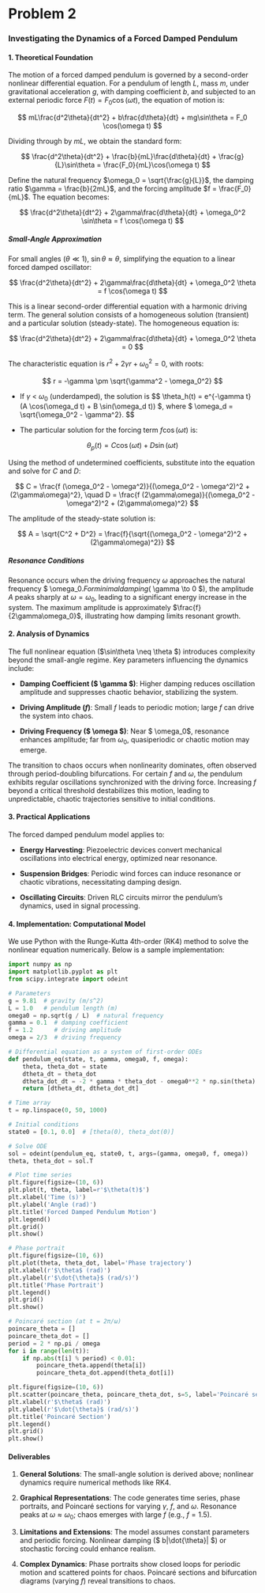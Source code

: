 # Problem 2

### Investigating the Dynamics of a Forced Damped Pendulum

#### 1. Theoretical Foundation

The motion of a forced damped pendulum is governed by a second-order nonlinear differential equation. For a pendulum of length $L$, mass $m$, under gravitational acceleration $g$, with damping coefficient $b$, and subjected to an external periodic force $F(t) = F_0 \cos(\omega t)$, the equation of motion is:

$$
mL\frac{d^2\theta}{dt^2} + b\frac{d\theta}{dt} + mg\sin\theta = F_0 \cos(\omega t)
$$

Dividing through by $mL$, we obtain the standard form:

$$
\frac{d^2\theta}{dt^2} + \frac{b}{mL}\frac{d\theta}{dt} + \frac{g}{L}\sin\theta = \frac{F_0}{mL}\cos(\omega t)
$$

Define the natural frequency $\omega_0 = \sqrt{\frac{g}{L}}$, the damping ratio $\gamma = \frac{b}{2mL}$, and the forcing amplitude $f = \frac{F_0}{mL}$. The equation becomes:

$$
\frac{d^2\theta}{dt^2} + 2\gamma\frac{d\theta}{dt} + \omega_0^2 \sin\theta = f \cos(\omega t)
$$

##### Small-Angle Approximation
For small angles $( \theta \ll 1 )$, $\sin\theta \approx \theta$, simplifying the equation to a linear forced damped oscillator:

$$
\frac{d^2\theta}{dt^2} + 2\gamma\frac{d\theta}{dt} + \omega_0^2 \theta = f \cos(\omega t)
$$

This is a linear second-order differential equation with a harmonic driving term. The general solution consists of a homogeneous solution (transient) and a particular solution (steady-state). The homogeneous equation is:

$$
\frac{d^2\theta}{dt^2} + 2\gamma\frac{d\theta}{dt} + \omega_0^2 \theta = 0
$$

The characteristic equation is $r^2 + 2\gamma r + \omega_0^2 = 0$, with roots:

$$
r = -\gamma \pm \sqrt{\gamma^2 - \omega_0^2}
$$


- If $\gamma$ < $\omega_0$ (underdamped), the solution is 
$$
 \theta_h(t) = e^{-\gamma t} (A \cos(\omega_d t) + B \sin(\omega_d t)) $, where $ \omega_d = \sqrt{\omega_0^2 - \gamma^2}. 
$$

- The particular solution for the forcing term $f\cos(\omega t)$ is:

$$
\theta_p(t) = C \cos(\omega t) + D \sin(\omega t)
$$

Using the method of undetermined coefficients, substitute into the equation and solve for $C$ and $D$:

$$
C = \frac{f (\omega_0^2 - \omega^2)}{(\omega_0^2 - \omega^2)^2 + (2\gamma\omega)^2}, \quad D = \frac{f (2\gamma\omega)}{(\omega_0^2 - \omega^2)^2 + (2\gamma\omega)^2}
$$

The amplitude of the steady-state solution is:

$$
A = \sqrt{C^2 + D^2} = \frac{f}{\sqrt{(\omega_0^2 - \omega^2)^2 + (2\gamma\omega)^2}}
$$

##### Resonance Conditions
Resonance occurs when the driving frequency $\omega$ approaches the natural frequency $ \omega_0$. For minimal damping ($ \gamma \to 0 $), the amplitude $A$ peaks sharply at $\omega = \omega_0$, leading to a significant energy increase in the system. The maximum amplitude is approximately $\frac{f}{2\gamma\omega_0}$, illustrating how damping limits resonant growth.

#### 2. Analysis of Dynamics

The full nonlinear equation ($\sin\theta \neq \theta $) introduces complexity beyond the small-angle regime. Key parameters influencing the dynamics include:

- **Damping Coefficient ($ \gamma $)**: Higher damping reduces oscillation amplitude and suppresses chaotic behavior, stabilizing the system.

- **Driving Amplitude ($f$)**: Small $f$ leads to periodic motion; large $f$ can drive the system into chaos.

- **Driving Frequency ($ \omega $)**: Near $ \omega_0$, resonance enhances amplitude; far from $\omega_0$, quasiperiodic or chaotic motion may emerge.

The transition to chaos occurs when nonlinearity dominates, often observed through period-doubling bifurcations. For certain $f$ and $\omega$, the pendulum exhibits regular oscillations synchronized with the driving force. Increasing $f$ beyond a critical threshold destabilizes this motion, leading to unpredictable, chaotic trajectories sensitive to initial conditions.

#### 3. Practical Applications

The forced damped pendulum model applies to:

- **Energy Harvesting**: Piezoelectric devices convert mechanical oscillations into electrical energy, optimized near resonance.

- **Suspension Bridges**: Periodic wind forces can induce resonance or chaotic vibrations, necessitating damping design.

- **Oscillating Circuits**: Driven RLC circuits mirror the pendulum’s dynamics, used in signal processing.

#### 4. Implementation: Computational Model

We use Python with the Runge-Kutta 4th-order (RK4) method to solve the nonlinear equation numerically. Below is a sample implementation:

```python
import numpy as np
import matplotlib.pyplot as plt
from scipy.integrate import odeint

# Parameters
g = 9.81  # gravity (m/s^2)
L = 1.0   # pendulum length (m)
omega0 = np.sqrt(g / L)  # natural frequency
gamma = 0.1  # damping coefficient
f = 1.2      # driving amplitude
omega = 2/3  # driving frequency

# Differential equation as a system of first-order ODEs
def pendulum_eq(state, t, gamma, omega0, f, omega):
    theta, theta_dot = state
    dtheta_dt = theta_dot
    dtheta_dot_dt = -2 * gamma * theta_dot - omega0**2 * np.sin(theta) + f * np.cos(omega * t)
    return [dtheta_dt, dtheta_dot_dt]

# Time array
t = np.linspace(0, 50, 1000)

# Initial conditions
state0 = [0.1, 0.0]  # [theta(0), theta_dot(0)]

# Solve ODE
sol = odeint(pendulum_eq, state0, t, args=(gamma, omega0, f, omega))
theta, theta_dot = sol.T

# Plot time series
plt.figure(figsize=(10, 6))
plt.plot(t, theta, label=r'$\theta(t)$')
plt.xlabel('Time (s)')
plt.ylabel('Angle (rad)')
plt.title('Forced Damped Pendulum Motion')
plt.legend()
plt.grid()
plt.show()

# Phase portrait
plt.figure(figsize=(10, 6))
plt.plot(theta, theta_dot, label='Phase trajectory')
plt.xlabel(r'$\theta$ (rad)')
plt.ylabel(r'$\dot{\theta}$ (rad/s)')
plt.title('Phase Portrait')
plt.legend()
plt.grid()
plt.show()

# Poincaré section (at t = 2π/ω)
poincare_theta = []
poincare_theta_dot = []
period = 2 * np.pi / omega
for i in range(len(t)):
    if np.abs(t[i] % period) < 0.01:
        poincare_theta.append(theta[i])
        poincare_theta_dot.append(theta_dot[i])

plt.figure(figsize=(10, 6))
plt.scatter(poincare_theta, poincare_theta_dot, s=5, label='Poincaré section')
plt.xlabel(r'$\theta$ (rad)')
plt.ylabel(r'$\dot{\theta}$ (rad/s)')
plt.title('Poincaré Section')
plt.legend()
plt.grid()
plt.show()
```

#### Deliverables

1. **General Solutions**: The small-angle solution is derived above; nonlinear dynamics require numerical methods like RK4.

2. **Graphical Representations**: The code generates time series, phase portraits, and Poincaré sections for varying $\gamma$, $f$, and $\omega$. Resonance peaks at $\omega \approx \omega_0$; chaos emerges with large $f$ (e.g., $f = 1.5$).

3. **Limitations and Extensions**: The model assumes constant parameters and periodic forcing. Nonlinear damping ($ b|\dot{\theta}| $) or stochastic forcing could enhance realism.

4. **Complex Dynamics**: Phase portraits show closed loops for periodic motion and scattered points for chaos. Poincaré sections and bifurcation diagrams (varying $f$) reveal transitions to chaos.
